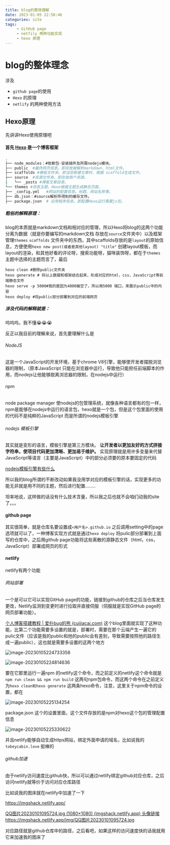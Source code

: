 ```yaml
---
title: blog的整体理解
date: 2023-01-05 22:58:46
categories: site
tags: 	
     - GitHub page
     - netfily 两种功能实现
     - hexo 原理
---
```






# blog的整体理念

涉及

- `github page`的使用
- `Hexo` 的原理
- `netlify` 的两种使用方法



<!-- more-->



## Hexo原理

先讲讲Hexo使用原理吧



#### 首先  [Hexo](https://hexo.io/zh-cn/) 是一个博客框架

```bash
.
├── node_modules：#依赖包-安装插件及所需nodejs模块。
├── public  #最终网页信息。即存放被解析markdown、html文件。
├── scaffolds #模板文件夹。即当您新建文章时，根据 scaffold生成文件。
├── source  #资源文件夹。即存放用户资源。
|   └── _posts #博客文章目录。
└── themes #存放主题。Hexo根据主题生成静态页面。
├── _config.yml   #网站的配置信息。标题、网站名称等。
├── db.json：#source解析所得到的缓存文件。
├── package.json  # 应用程序信息。即配置Hexo运行需要js包。
```

##### 粗俗的解释原理：

blog的本质就是markdown文档和相对应的管理，所以Hexo将blog的这两个功能分离为数据（就是你要编写的markdown文档 存放在`source`文件夹中）以及框架管理`themes` `scaffolds` 文件夹中的东西，其中scaffolds存放的是`layout`的原始信息，方便使用`hexo new post(或者是其他layout) "title"` 创建layout模板，而layout的渲染，和其他好看的评论呀，搜索功能呀，猫咪装饰呀，都在于`themes` 主题中选择的主题而言了，最后

```
hexo clean #删除public文件夹
hexo generate # 将以上数据和框架结合起来，形成对应的html，css，JavaScript等前端静态文件
hexo serve -p 5000#我的是因为4000被空了，所以用5000 端口，来展示public中的内容
hexo deploy #将public部分部署到对应的前端网页
```



##### 涉及代码的解释就是：

呜呜呜，我不懂😭😭😭



反正以我目前的理解来说，首先要理解什么是

###### NodeJS

这是一个JavaScript的开发环境，基于chrome V8引擎，能够使开发者摆脱浏览器的限制，（原本JavaScript 只能在浏览器中运行，导致他只能担任前端脚本的作用，而nodejs让他能够脱离浏览器的限制，在nodejs中运行）



###### npm

node package manager 使nodejs的包管理系统，就像各种语言都有的包一样，npm是能够在nodejs中运行的语言包，hexo就是一个包，但是这个包里面的使用的代码不是纯粹的JavaScript 而是所谓的nodejs模板引擎



###### nodejs 模板引擎

其实就是变形的语言，模板引擎是第三方模块。 **让开发者以更加友好的方式拼接字符串，使项目代码更加清晰、更加易于维护。** 实现原理就是用许多变量来代替JavaScript等语言（主要是JavaScript）中的部分必须要的原本要固定的代码

[nodejs模板引擎有些什么](https://www.php.cn/website-design-ask-484671.html)



所以我的blog所谓的不断改动如果我没用学对应的模板引擎的话，实现更多的功能无非就是用不同的主题，然后进行配置........



坦率地说，这样做的话没有什么技术含量，所以我之后也就不会咱们动我的site了。。。





#### github page

其实很简单，就是仓库名要设置成`<用户名>.github.io` 之后调用setting中的page选项就可以了，一种博客实现方式就是通过`hexo deploy` 将pulic部分部署到上面写的仓库中，之后用github page功能将这些离散的源静态文件（html，css，JavaScript）部署成网页的形式



#### netlify

netlify有两个功能

###### 网站部署

一个是可以它可以实现GitHub page的功能，链接到github的仓库之后当仓库发生更改，Netlify监测到变更时进行拉取并直接伺服（伺服就是实现GitHub page的网页部署功能）。

[个人博客搭建教程 | 爱扑bug的熊 (cuijiacai.com)](https://blog.cuijiacai.com/blog-building/) 这个blog里面就实现了这种功能，比第二个功能需要多设置的就是，部署时，需要在那个云端产生一遍它的pulic文件（应该是我的public和他的public会有差别，导致需要按照他的路径生成一遍public），这也就是需要多设置的这两个地方

![image-20230105224733358](https://cdn.jsdelivr.net/gh/GuoShuaiGO/Image_Shack_BLOG@main/img/image-20230105224733358.png)



![image-20230105224814636](https://cdn.jsdelivr.net/gh/GuoShuaiGO/Image_Shack_BLOG@main/img/image-20230105224814636.png)





要在它那里运行一遍npm 的netlify这个命令，而之前定义的netlify这个命令就是`npm run clean && npm run build` 这两句npm包命令，而这两个命令在之前定义为`hexo clean和hexo generate` 这两条hexo命令，注意，这里关于npm命令的设置，都在

![image-20230105225134254](https://cdn.jsdelivr.net/gh/GuoShuaiGO/Image_Shack_BLOG@main/img/image-20230105225134254.png)

package.json 这个的设置里面，这个文件存放的是npm对hexo这个包的管理配置信息

![image-20230105225330622](https://cdn.jsdelivr.net/gh/GuoShuaiGO/Image_Shack_BLOG@main/img/image-20230105225330622.png)



并且netlify能够自动生成https网站，绑定外面申请的域名，比如说我的 `tobeycabin.love` 挺棒的





###### github加速

由于netlify访问速度比github快，所以可以通过netlify绑定github对应仓库，之后访问netlify就等价于访问对应仓库路径

比如说我的图床就在netlify中加速了一下

https://imgshack.netlify.app/



[QQ图片20230101095724.jpg (1080×1080) (imgshack.netlify.app)   头像链接https://imgshack.netlify.app/img/QQ图片20230101095724.jpg](https://imgshack.netlify.app/img/QQ图片20230101095724.jpg)



对应路径就是github仓库中的路径，之后看吧，如果这样的访问速度快的话我就用它来加速我的图床了
